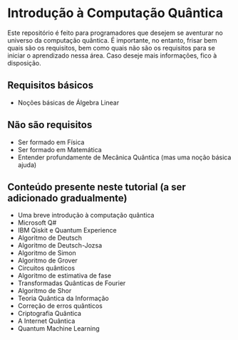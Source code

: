 # Introdução à Computação Quântica

Este repositório é feito para programadores que desejem se aventurar no universo da computação quântica. É importante, no entanto, frisar bem quais são os requisitos, bem como quais não são os requisitos para se iniciar o aprendizado nessa área. Caso deseje mais informações, fico à disposição.

## Requisitos básicos
* Noções básicas de Álgebra Linear

## Não são requisitos
* Ser formado em Física
* Ser formado em Matemática 
* Entender profundamente de Mecânica Quântica (mas uma noção básica ajuda)

## Conteúdo presente neste tutorial (a ser adicionado gradualmente)

* Uma breve introdução à computação quântica
* Microsoft Q#
* IBM Qiskit e Quantum Experience
* Algoritmo de Deutsch
* Algoritmo de Deutsch-Jozsa
* Algoritmo de Simon
* Algoritmo de Grover
* Circuitos quânticos
* Algoritmo de estimativa de fase
* Transformadas Quânticas de Fourier
* Algoritmo de Shor
* Teoria Quântica da Informação
* Correção de erros quânticos
* Criptografia Quântica
* A Internet Quântica
* Quantum Machine Learning
